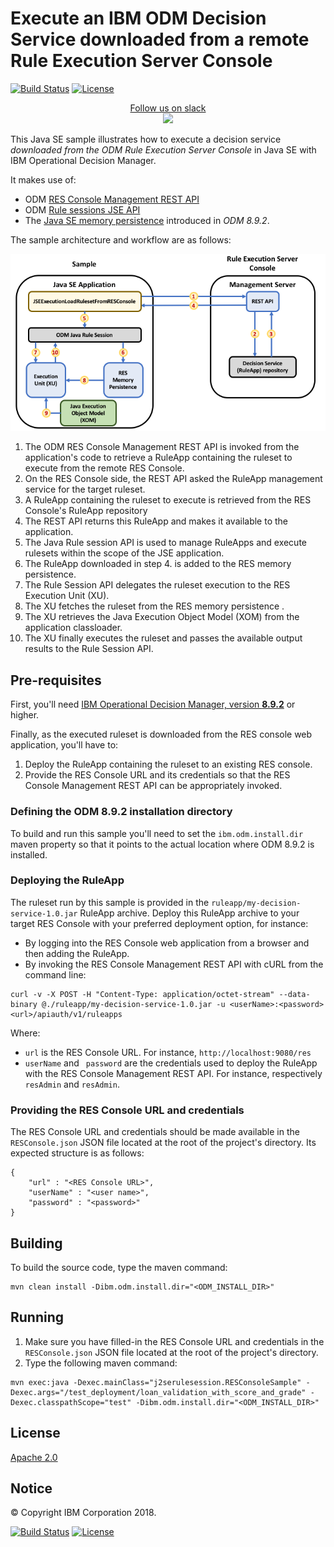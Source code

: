 # Execute an IBM ODM Decision Service downloaded from a remote Rule Execution Server Console 


[![Build Status](https://travis-ci.org/ODMDev/decisions-ruleapp-rest-loader.svg?branch=master)](https://travis-ci.org/ODMDev/decisions-ruleapp-rest-loader)
[![License](https://img.shields.io/badge/License-Apache%202.0-blue.svg)](https://opensource.org/licenses/Apache-2.0)
<p align="center">
  <a href="https://join.slack.com/t/odmdev/shared_invite/enQtMjU0NzIwMjM1MTg0LTQyYTMzNGQ4NzJkMDYxMDU5MDRmYTM4MjcxN2RiMzNmZWZmY2UzYzRhMjk0N2FmZjU2YzJlMTRmN2FhZDY4NmQ">
        Follow us on slack
        <br>
        <img src="https://a.slack-edge.com/436da/marketing/img/meta/favicon-32.png">
  </a>
</p>

This Java SE sample illustrates how to execute a decision service _downloaded from the ODM Rule Execution Server Console_ in Java SE with IBM Operational Decision Manager. 

It makes use of:
 * ODM [RES Console Management REST API](https://www.ibm.com/support/knowledgecenter/en/SSQP76_8.9.2/com.ibm.odm.dserver.rules.res.managing/topics/con_res_restapi_rsrcmng_intro.html)
 * ODM [Rule sessions JSE API](https://www.ibm.com/support/knowledgecenter/en/SSQP76_8.9.2/com.ibm.odm.dserver.rules.res.developing/topics/con_res_devclient_rule_sessions.html)
 * The [Java SE memory persistence](https://www.ibm.com/support/knowledgecenter/en/SSQP76_8.9.2/com.ibm.odm.dserver.rules.res.managing/topics/con_res_mem_persistence.html) introduced in *ODM 8.9.2*.

The sample architecture and workflow are as follows:

![Sample Architecture and Workflow](docs/images/architecture.png)

 1. The ODM RES Console Management REST API is invoked from the application's code to retrieve a RuleApp containing the ruleset to execute from the remote RES Console.
 1. On the RES Console side, the REST API asked the RuleApp management service for the target ruleset. 
 1. A RuleApp containing the ruleset to execute is retrieved from the RES Console's RuleApp repository
 1. The REST API returns this RuleApp and makes it available to the application. 
 1. The Java Rule session API is used to manage RuleApps and execute rulesets within the scope of the JSE application.  
 1. The RuleApp downloaded in step 4. is added to the RES memory persistence. 
 1. The Rule Session API delegates the ruleset execution to the RES Execution Unit (XU).
 1. The XU fetches the ruleset from the RES memory persistence .
 1. The XU retrieves the Java Execution Object Model (XOM) from the application classloader.
 1. The XU finally executes the ruleset and passes the available output results to the Rule Session API.
 
## Pre-requisites

First, you'll need [IBM Operational Decision Manager, version **8.9.2**](https://www.ibm.com/support/knowledgecenter/en/SSQP76_8.9.2/com.ibm.odm.distrib/kc_welcome_odm_distrib.html) or higher.

Finally, as the executed ruleset is downloaded from the RES console web application, you'll have to:
 1. Deploy the RuleApp containing the ruleset to an existing RES console.
 1. Provide the RES Console URL and its credentials so that the RES Console Management REST API can be appropriately invoked.

### Defining the ODM 8.9.2 installation directory  

To build and run this sample you'll need to set the `ibm.odm.install.dir` maven property so that it points to the actual location where ODM 8.9.2 is installed.

### Deploying the RuleApp

The ruleset run by this sample is provided in the `ruleapp/my-decision-service-1.0.jar` RuleApp archive. 
Deploy this RuleApp archive to your target RES Console with your preferred deployment option, for instance:
 * By logging into the RES Console web application from a browser and then adding the RuleApp.
 * By invoking the RES Console Management REST API with cURL from the command line: 
 ```
 curl -v -X POST -H "Content-Type: application/octet-stream" --data-binary @./ruleapp/my-decision-service-1.0.jar -u <userName>:<password> <url>/apiauth/v1/ruleapps 
 ```
 Where:
   * `url` is the RES Console URL. For instance, `http://localhost:9080/res`
   * `userName` and ` password` are the credentials used to deploy the RuleApp with the RES Console Management REST API. For instance, respectively `resAdmin` and `resAdmin`.

### Providing the RES Console URL and credentials

The RES Console URL and credentials should be made available in the `RESConsole.json` JSON file located at the root of the project's directory. Its expected structure is as follows:   
```
{
	"url" : "<RES Console URL>",
	"userName" : "<user name>",
	"password" : "<password>"
}
```

## Building
To build the source code, type the maven command:
```
mvn clean install -Dibm.odm.install.dir="<ODM_INSTALL_DIR>"
```

## Running
 1. Make sure you have filled-in the RES Console URL and credentials in the `RESConsole.json` JSON file located at the root of the project's directory. 
 1. Type the following maven command:
```
mvn exec:java -Dexec.mainClass="j2serulesession.RESConsoleSample" -Dexec.args="/test_deployment/loan_validation_with_score_and_grade" -Dexec.classpathScope="test" -Dibm.odm.install.dir="<ODM_INSTALL_DIR>"
```

## License
[Apache 2.0](LICENSE)

## Notice
© Copyright IBM Corporation 2018.

[![Build Status](https://travis-ci.org/ODMDev/decisions-ruleapp-rest-loader.svg?branch=master)](https://travis-ci.org/ODMDev/decisions-ruleapp-rest-loader)
[![License](https://img.shields.io/badge/License-Apache%202.0-blue.svg)](https://opensource.org/licenses/Apache-2.0)
